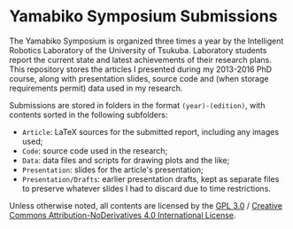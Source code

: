Yamabiko Symposium Submissions
==============================

The Yamabiko Symposium is organized three times a year by the Intelligent Robotics Laboratory of the University of Tsukuba. Laboratory students report the current state and latest achievements of their research plans. This repository stores the articles I presented during my 2013-2016 PhD course, along with presentation slides, source code and (when storage requirements permit) data used in my research.

Submissions are stored in folders in the format `(year)-(edition)`, with contents sorted in the following subfolders:

* `Article`: LaTeX sources for the submitted report, including any images used;
* `Code`: source code used in the research;
* `Data`: data files and scripts for drawing plots and the like;
* `Presentation`: slides for the article's presentation;
* `Presentation/Drafts`: earlier presentation drafts, kept as separate files to preserve whatever slides I had to discard due to time restrictions.

Unless otherwise noted, all contents are licensed by the [GPL 3.0](http://gplv3.fsf.org/) / [Creative Commons Attribution-NoDerivatives 4.0 International License](http://creativecommons.org/licenses/by-nd/4.0/deed.en_US).

